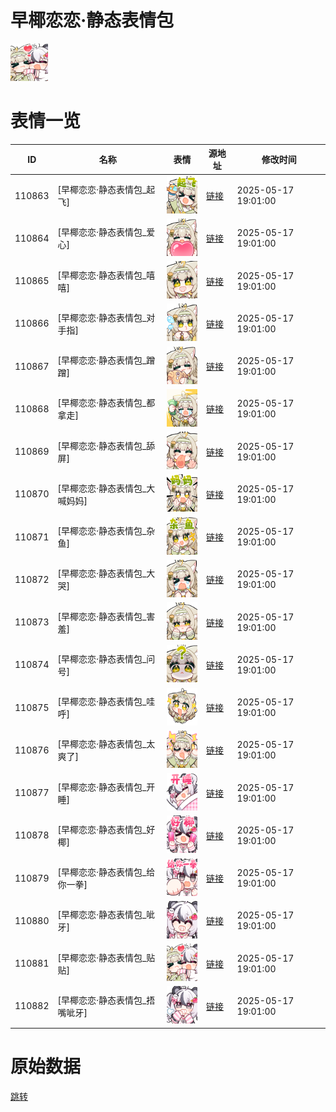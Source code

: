 # 早椰恋恋·静态表情包

<img src="./cover.png" height="60" alt="cover" />

# 表情一览

|ID|名称|表情|源地址|修改时间|
|----|----|----|----|----|
|110863|[早椰恋恋·静态表情包_起飞]|<img src="./pic/110863_%5B早椰恋恋·静态表情包_起飞%5D.png" height="60" alt="起飞"/>|[链接](https://i0.hdslb.com/bfs/garb/4eed6334cbdf8df920fbeeb6e46fdc6bb618069a.png)|2025-05-17 19:01:00|
|110864|[早椰恋恋·静态表情包_爱心]|<img src="./pic/110864_%5B早椰恋恋·静态表情包_爱心%5D.png" height="60" alt="爱心"/>|[链接](https://i0.hdslb.com/bfs/garb/0b0ca6322af8b248a07bcbae83c730b353eb394b.png)|2025-05-17 19:01:00|
|110865|[早椰恋恋·静态表情包_嘻嘻]|<img src="./pic/110865_%5B早椰恋恋·静态表情包_嘻嘻%5D.png" height="60" alt="嘻嘻"/>|[链接](https://i0.hdslb.com/bfs/garb/48772feee6e7cd4f7e271958ec46d275a9aeabf0.png)|2025-05-17 19:01:00|
|110866|[早椰恋恋·静态表情包_对手指]|<img src="./pic/110866_%5B早椰恋恋·静态表情包_对手指%5D.png" height="60" alt="对手指"/>|[链接](https://i0.hdslb.com/bfs/garb/0106f2bf691f6e65a517f3431cf71bbe2e920f4b.png)|2025-05-17 19:01:00|
|110867|[早椰恋恋·静态表情包_蹭蹭]|<img src="./pic/110867_%5B早椰恋恋·静态表情包_蹭蹭%5D.png" height="60" alt="蹭蹭"/>|[链接](https://i0.hdslb.com/bfs/garb/0fb59cbbdf8cbeb266f153a1ec84482b093d7b6b.png)|2025-05-17 19:01:00|
|110868|[早椰恋恋·静态表情包_都拿走]|<img src="./pic/110868_%5B早椰恋恋·静态表情包_都拿走%5D.png" height="60" alt="都拿走"/>|[链接](https://i0.hdslb.com/bfs/garb/4fa2840a734ccaa6eedc9c867c5927d09306c770.png)|2025-05-17 19:01:00|
|110869|[早椰恋恋·静态表情包_舔屏]|<img src="./pic/110869_%5B早椰恋恋·静态表情包_舔屏%5D.png" height="60" alt="舔屏"/>|[链接](https://i0.hdslb.com/bfs/garb/0b3727ffa085a49fefddd8655dbb09987d7f96b0.png)|2025-05-17 19:01:00|
|110870|[早椰恋恋·静态表情包_大喊妈妈]|<img src="./pic/110870_%5B早椰恋恋·静态表情包_大喊妈妈%5D.png" height="60" alt="大喊妈妈"/>|[链接](https://i0.hdslb.com/bfs/garb/6d76008e7547ffae542a9c26a9bfde77e877dd3b.png)|2025-05-17 19:01:00|
|110871|[早椰恋恋·静态表情包_杂鱼]|<img src="./pic/110871_%5B早椰恋恋·静态表情包_杂鱼%5D.png" height="60" alt="杂鱼"/>|[链接](https://i0.hdslb.com/bfs/garb/3a54b73c34c2904a49bd7ec29fc68a9150a4e9eb.png)|2025-05-17 19:01:00|
|110872|[早椰恋恋·静态表情包_大哭]|<img src="./pic/110872_%5B早椰恋恋·静态表情包_大哭%5D.png" height="60" alt="大哭"/>|[链接](https://i0.hdslb.com/bfs/garb/3d2494f4a289508cdaea25ccc8686cb80f83e46b.png)|2025-05-17 19:01:00|
|110873|[早椰恋恋·静态表情包_害羞]|<img src="./pic/110873_%5B早椰恋恋·静态表情包_害羞%5D.png" height="60" alt="害羞"/>|[链接](https://i0.hdslb.com/bfs/garb/5c3525e7abb6c93a5d20b9d71a63e20ee80f6c28.png)|2025-05-17 19:01:00|
|110874|[早椰恋恋·静态表情包_问号]|<img src="./pic/110874_%5B早椰恋恋·静态表情包_问号%5D.png" height="60" alt="问号"/>|[链接](https://i0.hdslb.com/bfs/garb/ae3ed3b37c02d153127ac3daffa14996e1bc3309.png)|2025-05-17 19:01:00|
|110875|[早椰恋恋·静态表情包_哇呼]|<img src="./pic/110875_%5B早椰恋恋·静态表情包_哇呼%5D.png" height="60" alt="哇呼"/>|[链接](https://i0.hdslb.com/bfs/garb/1ea740f54595e0efef70085b75fff3c2a0d84436.png)|2025-05-17 19:01:00|
|110876|[早椰恋恋·静态表情包_太爽了]|<img src="./pic/110876_%5B早椰恋恋·静态表情包_太爽了%5D.png" height="60" alt="太爽了"/>|[链接](https://i0.hdslb.com/bfs/garb/bffb4e01f55b8fe313dd054dfe8c7ec15932c0ba.png)|2025-05-17 19:01:00|
|110877|[早椰恋恋·静态表情包_开睡]|<img src="./pic/110877_%5B早椰恋恋·静态表情包_开睡%5D.png" height="60" alt="开睡"/>|[链接](https://i0.hdslb.com/bfs/garb/539b392847ac3de9348c47becb7d6991a04b5f53.png)|2025-05-17 19:01:00|
|110878|[早椰恋恋·静态表情包_好椰]|<img src="./pic/110878_%5B早椰恋恋·静态表情包_好椰%5D.png" height="60" alt="好椰"/>|[链接](https://i0.hdslb.com/bfs/garb/c63bad3628962209363d3a5c3c12aa17e6a8c88d.png)|2025-05-17 19:01:00|
|110879|[早椰恋恋·静态表情包_给你一拳]|<img src="./pic/110879_%5B早椰恋恋·静态表情包_给你一拳%5D.png" height="60" alt="给你一拳"/>|[链接](https://i0.hdslb.com/bfs/garb/50abc4331ae343524d0012b7a8c54f44ad75ea75.png)|2025-05-17 19:01:00|
|110880|[早椰恋恋·静态表情包_呲牙]|<img src="./pic/110880_%5B早椰恋恋·静态表情包_呲牙%5D.png" height="60" alt="呲牙"/>|[链接](https://i0.hdslb.com/bfs/garb/f2026877d32ca65cbec27ab80377223429338135.png)|2025-05-17 19:01:00|
|110881|[早椰恋恋·静态表情包_贴贴]|<img src="./pic/110881_%5B早椰恋恋·静态表情包_贴贴%5D.png" height="60" alt="贴贴"/>|[链接](https://i0.hdslb.com/bfs/garb/360d1317f55586212d5f6a115d3d65380a5377d3.png)|2025-05-17 19:01:00|
|110882|[早椰恋恋·静态表情包_捂嘴呲牙]|<img src="./pic/110882_%5B早椰恋恋·静态表情包_捂嘴呲牙%5D.png" height="60" alt="捂嘴呲牙"/>|[链接](https://i0.hdslb.com/bfs/garb/487285a918e1a7dff4843b64753b8b6eb39347fb.png)|2025-05-17 19:01:00|

# 原始数据

[跳转](./raw.json)

